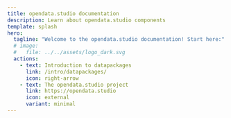```yaml
---
title: opendata.studio documentation
description: Learn about opendata.studio components
template: splash
hero:
  tagline: "Welcome to the opendata.studio documentation! Start here:"
  # image:
  #   file: ../../assets/logo_dark.svg
  actions:
    - text: Introduction to datapackages
      link: /intro/datapackages/
      icon: right-arrow
    - text: The opendata.studio project
      link: https://opendata.studio
      icon: external
      variant: minimal
---
```

